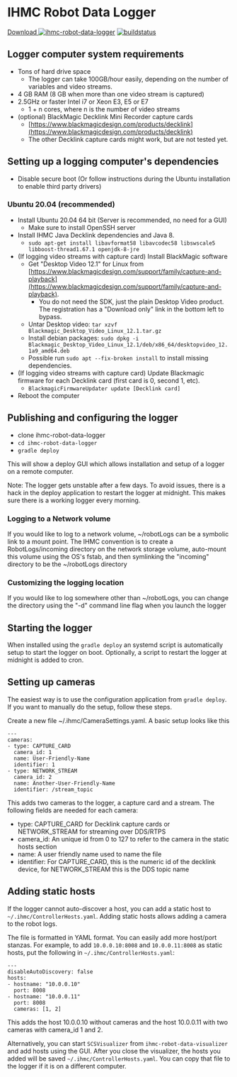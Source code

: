 IHMC Robot Data Logger
======================
[ Download ](https://search.maven.org/artifact/us.ihmc/ihmc-robot-data-logger)
[ ![ihmc-robot-data-logger](https://maven-badges.herokuapp.com/maven-central/us.ihmc/ihmc-robot-data-logger/badge.svg?style=plastic)](https://maven-badges.herokuapp.com/maven-central/us.ihmc/ihmc-robot-data-logger)
[ ![buildstatus](https://bamboo.ihmc.us/plugins/servlet/wittified/build-status/LIBS-IHMCROBOTDATALOGGER)](https://bamboo.ihmc.us/plugins/servlet/wittified/build-status/LIBS-IHMCROBOTDATALOGGER)

## Logger computer system requirements

- Tons of hard drive space
	- The logger can take 100GB/hour easily, depending on the number of variables and video streams.
- 4 GB RAM (8 GB when more than one video stream is captured)
- 2.5GHz or faster Intel i7 or Xeon E3, E5 or E7
	- 1 + n cores, where n is the number of video streams
- (optional) BlackMagic Decklink Mini Recorder capture cards
	- [https://www.blackmagicdesign.com/products/decklink](https://www.blackmagicdesign.com/products/decklink)
	- The other Decklink capture cards might work, but are not tested yet.

## Setting up a logging computer's dependencies

- Disable secure boot (Or follow instructions during the Ubuntu installation to enable third party drivers)

### Ubuntu 20.04 (recommended)
- Install Ubuntu 20.04 64 bit (Server is recommended, no need for a GUI)
	- Make sure to install OpenSSH server
- Install IHMC Java Decklink dependencies and Java 8.
    - `sudo apt-get install libavformat58 libavcodec58 libswscale5 libboost-thread1.67.1 openjdk-8-jre`
- (If logging video streams with capture card) Install BlackMagic software
    - Get "Desktop Video 12.1" for Linux from [https://www.blackmagicdesign.com/support/family/capture-and-playback](https://www.blackmagicdesign.com/support/family/capture-and-playback).
        - You do not need the SDK, just the plain Desktop Video product. The registration has a "Download only" link in the bottom left to bypass.
    - Untar Desktop video: `tar xzvf Blackmagic_Desktop_Video_Linux_12.1.tar.gz`
    - Install debian packages: `sudo dpkg -i Blackmagic_Desktop_Video_Linux_12.1/deb/x86_64/desktopvideo_12.1a9_amd64.deb`
    - Possible run `sudo apt --fix-broken install` to install missing dependencies.
- (If logging video streams with capture card) Update Blackmagic firmware for each Decklink card (first card is 0, second 1, etc).
    - `BlackmagicFirmwareUpdater update [Decklink card]`
- Reboot the computer


## Publishing and configuring the logger

- clone ihmc-robot-data-logger
- `cd ihmc-robot-data-logger`
- `gradle deploy`

This will show a deploy GUI which allows installation and setup of a logger on a remote computer.

Note: The logger gets unstable after a few days. To avoid issues, there is a hack in the deploy application to restart the logger at midnight. This makes sure there is a working logger every morning.

### Logging to a Network volume

If you would like to log to a network volume, ~/robotLogs can be a symbolic link to a mount point. The IHMC convention is to create a RobotLogs/incoming directory on the network storage volume, auto-mount this volume using the OS's fstab, and then symlinking the "incoming" directory to be the ~/robotLogs directory

### Customizing the logging location
If you would like to log somewhere other than ~/robotLogs, you can change the directory using the "-d" command line flag when you launch the logger

## Starting the logger

When installed using the `gradle deploy` an systemd script is automatically setup to start the logger on boot. Optionally, a script to restart the logger at midnight is added to cron. 


## Setting up cameras

The easiest way is to use the configuration application from `gradle deploy`. If you want to manually do the setup, follow these steps.

Create a new file ~/.ihmc/CameraSettings.yaml. A basic setup looks like this

```
---
cameras:
- type: CAPTURE_CARD
  camera_id: 1
  name: User-Friendly-Name
  identifier: 1
- type: NETWORK_STREAM
  camera_id: 2
  name: Another-User-Friendly-Name
  identifier: /stream_topic
```
			
This adds two cameras to the logger, a capture card and a stream. The following fields are needed for each camera:

- type: CAPTURE_CARD for Decklink capture cards or NETWORK_STREAM for streaming over DDS/RTPS
- camera_id: An unique id from 0 to 127 to refer to the camera in the static hosts section
- name: A user friendly name used to name the file
- identifier: For CAPTURE_CARD, this is the numeric id of the decklink device, for NETWORK_STREAM this is the DDS topic name 


## Adding static hosts

If the logger cannot auto-discover a host, you can add a static host to `~/.ihmc/ControllerHosts.yaml`. Adding static hosts allows adding a camera to the robot logs.

The file is formatted in YAML format. You can easily add more host/port stanzas. For example, to add `10.0.0.10:8008` and `10.0.0.11:8008` as static hosts, put the following in `~/.ihmc/ControllerHosts.yaml`:

```
---
disableAutoDiscovery: false
hosts:
- hostname: "10.0.0.10"
  port: 8008
- hostname: "10.0.0.11"
  port: 8008
  cameras: [1, 2]
```

This adds the host 10.0.0.10 without cameras and the host 10.0.0.11 with two cameras with camera_id 1 and 2.  

Alternatively, you can start `SCSVisualizer` from `ihmc-robot-data-visualizer` and add hosts using the GUI. After you close the visualizer, the hosts you added will be saved  `~/.ihmc/ControllerHosts.yaml`. You can copy that file to the logger if it is on a different computer.
 
